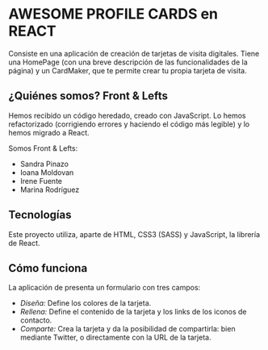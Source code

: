 
# AWESOME PROFILE CARDS en REACT

Consiste en una aplicación de creación de tarjetas de visita digitales. Tiene una HomePage (con una breve descripción de las funcionalidades de la página) y un CardMaker, que te permite crear tu propia tarjeta de visita.

## ¿Quiénes somos? Front & Lefts

Hemos recibido un código heredado, creado con JavaScript. Lo hemos refactorizado (corrigiendo errores y haciendo el código más legible) y lo hemos migrado a React.

Somos Front & Lefts:
* Sandra Pinazo
* Ioana Moldovan
* Irene Fuente
* Marina Rodríguez

## Tecnologías

Este proyecto utiliza, aparte de HTML, CSS3 (SASS) y JavaScript, la librería de React.

## Cómo funciona

La aplicación de presenta un formulario con tres campos:

* *Diseña:* Define los colores de la tarjeta. 
* *Rellena:* Define el contenido de la tarjeta y los links de los iconos de contacto.
* *Comparte:* Crea la tarjeta y da la posibilidad de compartirla: bien mediante Twitter, o directamente con la URL de la tarjeta.

